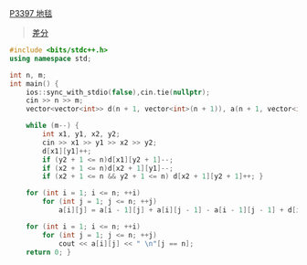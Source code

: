 [P3397 地毯](https://www.luogu.com.cn/problem/P3397)

> [差分](https://github.com/GongNanyue/ProblemSolve/blob/main/%E7%AE%97%E6%B3%95%E5%9F%BA%E7%A1%80/%E5%89%8D%E7%BC%80%E5%92%8C%E5%B7%AE%E5%88%86.md)

```cpp
#include <bits/stdc++.h>
using namespace std;

int n, m;
int main() {
    ios::sync_with_stdio(false),cin.tie(nullptr);
	cin >> n >> m;
	vector<vector<int>> d(n + 1, vector<int>(n + 1)), a(n + 1, vector<int>(n + 1));

	while (m--) {
		int x1, y1, x2, y2;
		cin >> x1 >> y1 >> x2 >> y2;
		d[x1][y1]++;
		if (y2 + 1 <= n)d[x1][y2 + 1]--;
		if (x2 + 1 <= n)d[x2 + 1][y1]--;
		if (x2 + 1 <= n && y2 + 1 <= n) d[x2 + 1][y2 + 1]++; }

	for (int i = 1; i <= n; ++i)
		for (int j = 1; j <= n; ++j)
			a[i][j] = a[i - 1][j] + a[i][j - 1] - a[i - 1][j - 1] + d[i][j];

	for (int i = 1; i <= n; ++i)
		for (int j = 1; j <= n; ++j)
			cout << a[i][j] << " \n"[j == n];
	return 0; }
```
